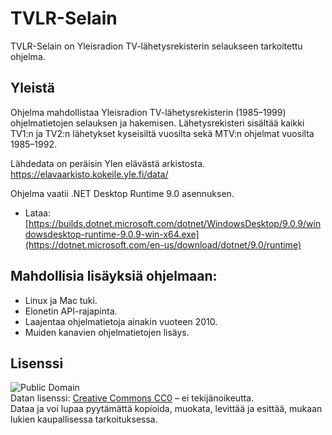 # TVLR-Selain
TVLR-Selain on Yleisradion TV-lähetysrekisterin selaukseen tarkoitettu ohjelma.

## Yleistä
Ohjelma mahdollistaa Yleisradion TV-lähetysrekisterin (1985–1999) ohjelmatietojen selauksen ja hakemisen.
Lähetysrekisteri sisältää kaikki TV1:n ja TV2:n lähetykset kyseisiltä vuosilta sekä MTV:n ohjelmat vuosilta 1985–1992.

Lähdedata on peräisin Ylen elävästä arkistosta.
https://elavaarkisto.kokeile.yle.fi/data/


Ohjelma vaatii .NET Desktop Runtime 9.0 asennuksen.
  - Lataa: [https://builds.dotnet.microsoft.com/dotnet/WindowsDesktop/9.0.9/windowsdesktop-runtime-9.0.9-win-x64.exe](https://dotnet.microsoft.com/en-us/download/dotnet/9.0/runtime)

## Mahdollisia lisäyksiä ohjelmaan:
  - Linux ja Mac tuki.
  - Elonetin API-rajapinta.
  - Laajentaa ohjelmatietoja ainakin vuoteen 2010.
  - Muiden kanavien ohjelmatietojen lisäys.

## Lisenssi

![Public Domain](https://licensebuttons.net/p/zero/1.0/88x31.png)  
Datan lisenssi: [Creative Commons CC0](https://creativecommons.org/publicdomain/zero/1.0/deed.fi) – ei tekijänoikeutta.  
Dataa ja voi lupaa pyytämättä kopioida, muokata, levittää ja esittää, mukaan lukien kaupallisessa tarkoituksessa.

